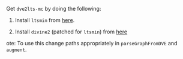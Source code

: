 Get `dve2lts-mc` by doing the following:

1) Install `ltsmin` from [here](https://github.com/utwente-fmt/ltsmin).

2) Install `divine2` (patched for `ltsmin`) from [here](https://github.com/utwente-fmt/divine2)

ote: To use this change paths appropriately in `parseGraphFromDVE` and `augment`.
